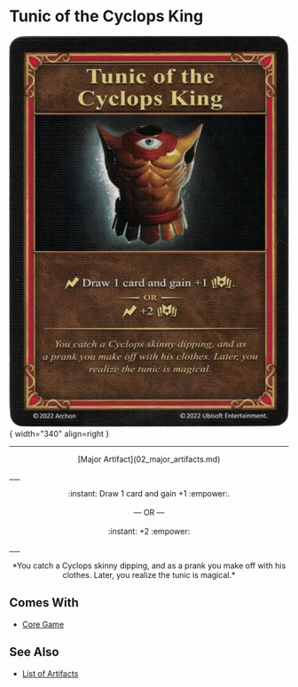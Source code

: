 # Tunic of the Cyclops King

![Tunic of the Cyclops King](../assets/artifacts_major-tunic_of_the_cyclops_king.webp){ width="340" align=right }
___
<p style="text-align: center;" markdown>[Major Artifact](02_major_artifacts.md)</p>
___
<p style="text-align: center;" markdown>:instant: Draw 1 card and gain +1 :empower:.<br><br>— OR —<br><br>:instant: +2 :empower:</p>
___
<p style="text-align: center;" markdown>*You catch a Cyclops skinny dipping, and as a prank you make off with his clothes. Later, you realize the tunic is magical.*</p>


## Comes With

- [Core Game](../content.md)


## See Also


- [List of Artifacts](index.md)
